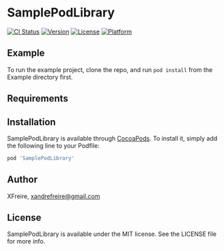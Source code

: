 # SamplePodLibrary

[![CI Status](http://img.shields.io/travis/XFreire/SamplePodLibrary.svg?style=flat)](https://travis-ci.org/XFreire/SamplePodLibrary)
[![Version](https://img.shields.io/cocoapods/v/SamplePodLibrary.svg?style=flat)](http://cocoapods.org/pods/SamplePodLibrary)
[![License](https://img.shields.io/cocoapods/l/SamplePodLibrary.svg?style=flat)](http://cocoapods.org/pods/SamplePodLibrary)
[![Platform](https://img.shields.io/cocoapods/p/SamplePodLibrary.svg?style=flat)](http://cocoapods.org/pods/SamplePodLibrary)

## Example

To run the example project, clone the repo, and run `pod install` from the Example directory first.

## Requirements

## Installation

SamplePodLibrary is available through [CocoaPods](http://cocoapods.org). To install
it, simply add the following line to your Podfile:

```ruby
pod 'SamplePodLibrary'
```

## Author

XFreire, xandrefreire@gmail.com

## License

SamplePodLibrary is available under the MIT license. See the LICENSE file for more info.
